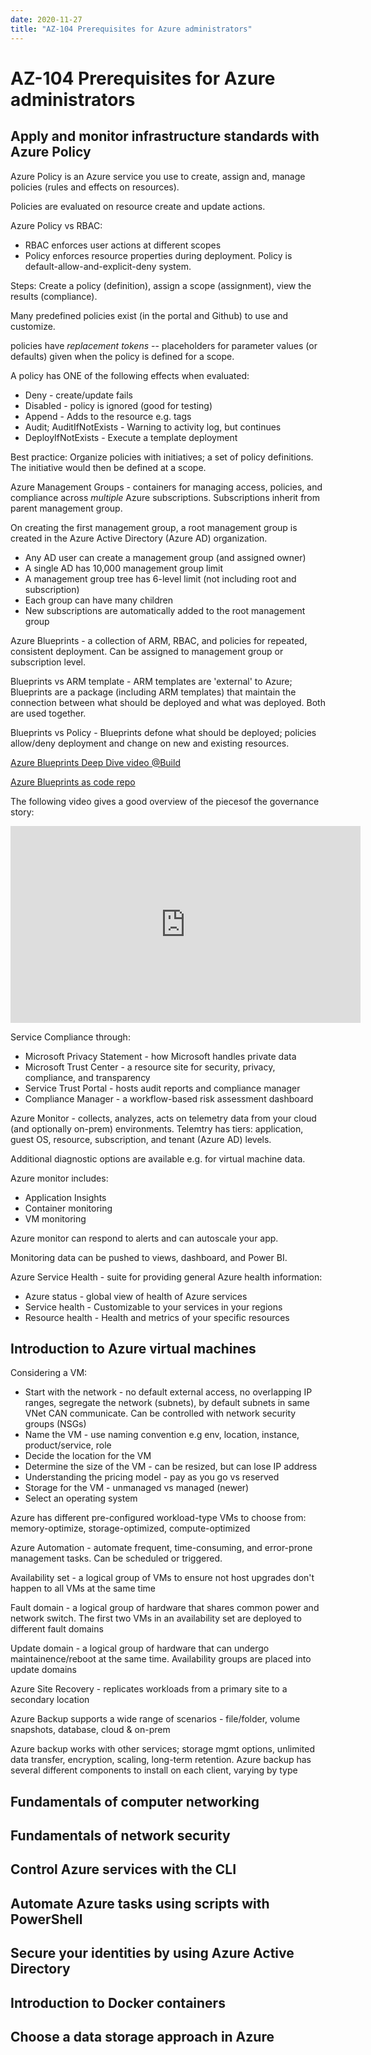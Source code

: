 ```yaml
---
date: 2020-11-27
title: "AZ-104 Prerequisites for Azure administrators"
---
```

# AZ-104 Prerequisites for Azure administrators

## Apply and monitor infrastructure standards with Azure Policy

Azure Policy is an Azure service you use to create, assign and, manage policies (rules and effects on resources).

Policies are evaluated on resource create and update actions.

Azure Policy vs RBAC:

- RBAC enforces user actions at different scopes
- Policy enforces resource properties during deployment. Policy is default-allow-and-explicit-deny system.

Steps: Create a policy (definition), assign a scope (assignment), view the results (compliance).

Many predefined policies exist (in the portal and Github) to use and customize.

policies have *replacement tokens* -- placeholders for parameter values (or defaults) given when the policy is defined for a scope.

A policy has ONE of the following effects when evaluated:

- Deny - create/update fails
- Disabled - policy is ignored (good for testing)
- Append - Adds to the resource e.g. tags
- Audit; AuditIfNotExists - Warning to activity log, but continues
- DeployIfNotExists - Execute a template deployment

Best practice: Organize policies with initiatives; a set of policy definitions. The initiative would then be defined at a scope.

Azure Management Groups - containers for managing access, policies, and compliance across *multiple* Azure subscriptions. Subscriptions inherit from parent management group.

On creating the first management group, a root management group is created in the Azure Active Directory (Azure AD) organization.

- Any AD user can create a management group (and assigned owner)
- A single AD has 10,000 management group limit
- A management group tree has 6-level limit (not including root and subscription)
- Each group can have many children
- New subscriptions are automatically added to the root management group

Azure Blueprints - a collection of ARM, RBAC, and policies for repeated, consistent deployment. Can be assigned to management group or subscription level.

Blueprints vs ARM template - ARM templates are 'external' to Azure; Blueprints are a package (including ARM templates) that maintain the connection between what should be deployed and what was deployed. Both are used together.

Blueprints vs Policy - Blueprints defone what should be deployed; policies allow/deny deployment and change on new and existing resources.

[Azure Blueprints Deep Dive video @Build](https://www.youtube.com/watch?v=d6c1nfoySLI&feature=youtu.be&t=2858)

[Azure Blueprints as code repo](https://github.com/Azure/azure-blueprints)

The following video gives a good overview of the piecesof the governance story:

<iframe width="560" height="315" src="https://www.youtube.com/embed/LW8tGt9GvGg" frameborder="0" allow="accelerometer; autoplay; clipboard-write; encrypted-media; gyroscope; picture-in-picture" allowfullscreen></iframe>

Service Compliance through:

- Microsoft Privacy Statement - how Microsoft handles private data
- Microsoft Trust Center - a resource site for security, privacy, compliance, and transparency
- Service Trust Portal - hosts audit reports and compliance manager
- Compliance Manager - a workflow-based risk assessment dashboard

Azure Monitor - collects, analyzes, acts on telemetry data from your cloud (and optionally on-prem) environments. Telemtry has tiers: application, guest OS, resource, subscription, and tenant (Azure AD) levels.

Additional diagnostic options are available e.g. for virtual machine data.

Azure monitor includes:

- Application Insights
- Container monitoring
- VM monitoring

Azure monitor can respond to alerts and can autoscale your app.

Monitoring data can be pushed to views, dashboard, and Power BI.

Azure Service Health - suite for providing general Azure health information:

- Azure status - global view of health of Azure services
- Service health - Customizable to your services in your regions
- Resource health - Health and metrics of your specific resources

## Introduction to Azure virtual machines

Considering a VM:

- Start with the network - no default external access, no overlapping IP ranges, segregate the network (subnets), by default subnets in same VNet CAN communicate. Can be controlled with network security groups (NSGs)
- Name the VM - use naming convention e.g env, location, instance, product/service, role
- Decide the location for the VM
- Determine the size of the VM - can be resized, but can lose IP address
- Understanding the pricing model - pay as you go vs reserved
- Storage for the VM - unmanaged vs managed (newer)
- Select an operating system

Azure has different pre-configured workload-type VMs to choose from: memory-optimize, storage-optimized, compute-optimized

Azure Automation - automate frequent, time-consuming, and error-prone management tasks. Can be scheduled or triggered.

Availability set - a logical group of VMs to ensure not host upgrades don't happen to all VMs at the same time

Fault domain - a logical group of hardware that shares common power and network switch. The first two VMs in an availability set are deployed to different fault domains

Update domain - a logical group of hardware that can undergo maintainence/reboot at the same time. Availability groups are placed into update domains

Azure Site Recovery - replicates workloads from a primary site to a secondary location

Azure Backup supports a wide range of scenarios - file/folder, volume snapshots, database, cloud & on-prem

Azure backup works with other services; storage mgmt options, unlimited data transfer, encryption, scaling, long-term retention. Azure backup has several different components to install on each client, varying by type

## Fundamentals of computer networking

## Fundamentals of network security

## Control Azure services with the CLI

## Automate Azure tasks using scripts with PowerShell

## Secure your identities by using Azure Active Directory

## Introduction to Docker containers

## Choose a data storage approach in Azure

